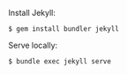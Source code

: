 Install Jekyll:
```
$ gem install bundler jekyll
```

Serve locally:

```shell script
$ bundle exec jekyll serve
```